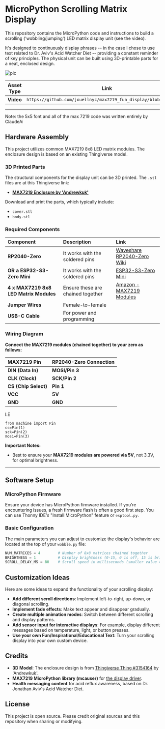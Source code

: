 # MicroPython Scrolling Matrix Display 

This repository contains the MicroPython code and instructions to build a scrolling ('wobbling/jumping') LED matrix display unit (see the video).

It's designed to continuously display phrases -- in the case I chose to use text related to Dr. Aviv's Acid Watcher Diet -- providing a constant reminder of key principles. The physical unit can be built using 3D-printable parts for a neat, enclosed design.

![pic](https://github.com/user-attachments/assets/df123fb4-9a84-4340-b4f2-b671de95a387)

| Asset Type | Link |
|------------|------|
| **Video** | `https://github.com/jouellnyc/max7219_fun_display/blob/main/w.mp4` |

---
Note: the 5x5 font and all of the max 7219 code was written entirely by ClaudeAi

## Hardware Assembly

This project utilizes common MAX7219 8x8 LED matrix modules. The enclosure design is based on an existing Thingiverse model.

### 3D Printed Parts

The structural components for the display unit can be 3D printed. The  `.stl` files are at this Thingiverse link:

* **[MAX7219 Enclosure by 'Andrewkuk'](https://www.thingiverse.com/thing:3154164/files)**

Download and print the parts, which typically include:
* `cover.stl`
* `body.stl`
  
### Required Components
| Component                       | Description                                                                                          | Link                                                                                                                                                                     |
| :------------------------------ | :--------------------------------------------------------------------------------------------------- | :----------------------------------------------------------------------------------------------------------------------------------------------------------------------- |
| **RP2040-Zero** | It works with the soldered pins  | [Waveshare RP2040-Zero Wiki](https://www.waveshare.com/wiki/RP2040-Zero)                                                                                                  |
| **OR a ESP32-S3-Zero Mini** | It works with the soldered pins | [ESP32-S3-Zero Mini](https://www.amazon.com/ESP32-C6-Development-ESP32-C6FH4-Processors-Bluetooth/dp/B0CZDW5F6Q)                                                                                                  |
| **4 x MAX7219 8x8 LED Matrix Modules** | Ensure these are chained together                                                                    | [Amazon - MAX7219 Modules](https://www.amazon.com/dp/B0BXDKHZL6?ref_=ppx_hzsearch_conn_dt_b_fed_asin_title_1&th=1)                                                         |
| **Jumper Wires** | Female-to-female                                                                       |                                                                                                                                                                       |
| **USB-C Cable** | For power and programming                                                                            |                                                          


### Wiring Diagram

**Connect the MAX7219 modules (chained together) to your zero  as follows:**


| MAX7219 Pin      | RP2040-Zero Connection        |
| :--------------- | :---------------------------- |
| **DIN (Data In)** | **MOSI/Pin 3** |
| **CLK (Clock)** | **SCK/Pin 2** |
| **CS (Chip Select)** | **Pin 1**       |
| **VCC** | **5V** |
| **GND** | **GND** |

I.E 

```
from machine import Pin
cs=Pin(1)
sck=Pin(2)
mosi=Pin(3)
```

**Important Notes:**
* Best to ensure your **MAX7219 modules are powered via 5V**, not 3.3V, for optimal brightness.

---

## Software Setup

### MicroPython Firmware

Ensure your device has MicroPython firmware installed. If you're encountering issues, a fresh firmware flash is often a good first step. You can use Thonny IDE's "Install MicroPython" feature or `esptool.py`.

### Basic Configuration

The main parameters you can adjust to customize the display's behavior are located at the top of your `wobble.py` file:
```python
NUM_MATRICES = 4        # Number of 8x8 matrices chained together
BRIGHTNESS = 1          # Display brightness (0-15, 0 is off, 15 is brightest)
SCROLL_DELAY_MS = 80    # Scroll speed in milliseconds (smaller value = faster scroll)
```

## Customization Ideas

Here are some ideas to expand the functionality of your scrolling display:

- **Add different scroll directions**: Implement left-to-right, up-down, or diagonal scrolling.
- **Implement fade effects**: Make text appear and disappear gradually.
- **Create multiple animation modes**: Switch between different scrolling and display patterns.
- **Add sensor input for interactive displays**: For example, display different messages based on temperature, light, or button presses.
- **Use your own Fun/Inspirational/Educational Text**: Turn your scrolling display into your own custom device. 

## Credits

- **3D Model**: The enclosure design is from [Thingiverse Thing #3154164](https://www.thingiverse.com/thing:3154164) by 'Andrewkuk'.
- **MAX7219 MicroPython library (mcauser)** for [the display driver](https://github.com/mcauser/micropython-max7219).
- **Health messaging content** for acid reflux awareness, based on Dr. Jonathan Aviv's Acid Watcher Diet.

## License

This project is open source. Please credit original sources and this repository when sharing or modifying.
